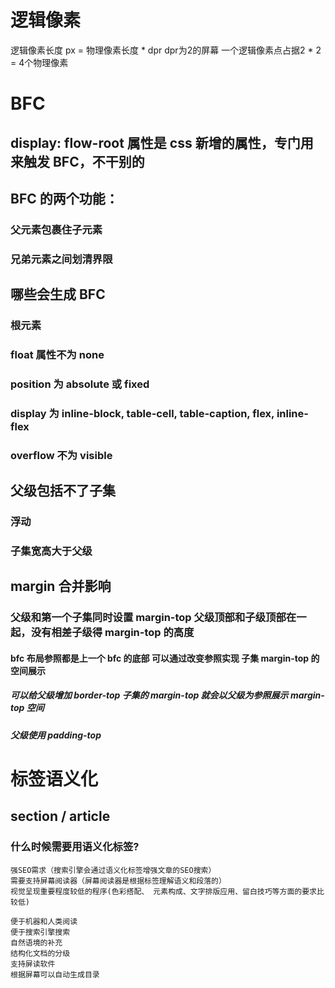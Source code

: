 # 逻辑像素
逻辑像素长度 px = 物理像素长度 * dpr  dpr为2的屏幕 一个逻辑像素点占据2 * 2 = 4个物理像素

# BFC

## display: flow-root 属性是 css 新增的属性，专门用来触发 BFC，不干别的

## BFC 的两个功能：

### 父元素包裹住子元素

### 兄弟元素之间划清界限

## 哪些会生成 BFC

### 根元素

### float 属性不为 none

### position 为 absolute 或 fixed

### display 为 inline-block, table-cell, table-caption, flex, inline-flex

### overflow 不为 visible

## 父级包括不了子集

### 浮动

### 子集宽高大于父级

## margin 合并影响

### 父级和第一个子集同时设置 margin-top 父级顶部和子级顶部在一起，没有相差子级得 margin-top 的高度

#### bfc 布局参照都是上一个 bfc 的底部 可以通过改变参照实现 子集 margin-top 的空间展示

##### 可以给父级增加 border-top 子集的 margin-top 就会以父级为参照展示 margin-top 空间

##### 父级使用 padding-top

# 标签语义化

## section / article
### 什么时候需要用语义化标签?
```
强SEO需求（搜索引擎会通过语义化标签增强文章的SEO搜索）
需要支持屏幕阅读器（屏幕阅读器是根据标签理解语义和段落的）
视觉呈现重要程度较低的程序(色彩搭配、 元素构成、文字排版应用、留白技巧等方面的要求比较低)
```
```
便于机器和人类阅读
便于搜索引擎搜索
自然语境的补充
结构化文档的分级
支持屏读软件
根据屏幕可以自动生成目录
```
